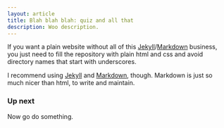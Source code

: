 ```yaml
---
layout: article
title: Blah blah blah: quiz and all that
description: Woo description.
---
```


If you want a plain website without all of this
[Jekyll](https://jekyllrb.com/)/[Markdown](https://daringfireball.net/projects/markdown/)
business, you just need to fill the repository with plain html and css
and avoid directory names that start with underscores.

I recommend using [Jekyll](https://jekyllrb.com/) and
[Markdown](https://daringfireball.net/projects/markdown/),
though. Markdown is just so much nicer than html, to write and
maintain.

### Up next

Now go do something.
